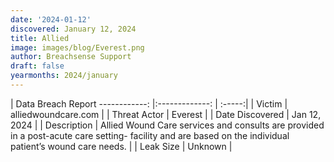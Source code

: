 ```yaml
---
date: '2024-01-12'
discovered: January 12, 2024
title: Allied
image: images/blog/Everest.png
author: Breachsense Support
draft: false
yearmonths: 2024/january
---
```



| Data Breach Report
------------:     |:-------------:    | :-----:|
| Victim      | alliedwoundcare.com      | 
| Threat Actor      | Everest      | 
| Date Discovered      | Jan 12, 2024      | 
| Description      | Allied Wound Care services and consults are provided in a post-acute care setting- facility and are based on the individual patient’s wound care needs.      | 
| Leak Size      | Unknown      | 

